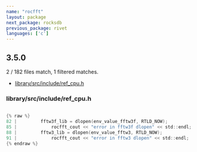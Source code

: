 ```yaml
---
name: "rocfft"
layout: package
next_package: rocksdb
previous_package: rivet
languages: ['c']
---
```

## 3.5.0
2 / 182 files match, 1 filtered matches.

 - [library/src/include/ref_cpu.h](#librarysrcincluderef_cpuh)

### library/src/include/ref_cpu.h

```c

{% raw %}
82 |         fftw3f_lib = dlopen(env_value_fftw3f, RTLD_NOW);
85 |             rocfft_cout << "error in fftw3f dlopen" << std::endl;
88 |         fftw3_lib = dlopen(env_value_fftw3, RTLD_NOW);
91 |             rocfft_cout << "error in fftw3 dlopen" << std::endl;
{% endraw %}

```